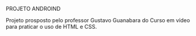 PROJETO ANDROIND

Projeto prosposto pelo professor Gustavo Guanabara do Curso em vídeo para praticar o uso de HTML e CSS.
